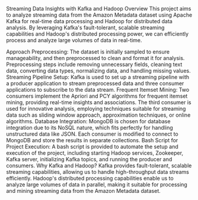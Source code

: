 Streaming Data Insights with Kafka and Hadoop
Overview
This project aims to analyze streaming data from the Amazon Metadata dataset using Apache Kafka for real-time data processing and Hadoop for distributed data analysis. By leveraging Kafka's fault-tolerant, scalable streaming capabilities and Hadoop's distributed processing power, we can efficiently process and analyze large volumes of data in real-time.

Approach
Preprocessing:
The dataset is initially sampled to ensure manageability, and then preprocessed to clean and format it for analysis.
Preprocessing steps include removing unnecessary fields, cleaning text data, converting data types, normalizing data, and handling missing values.
Streaming Pipeline Setup:
Kafka is used to set up a streaming pipeline with a producer application to stream preprocessed data and three consumer applications to subscribe to the data stream.
Frequent Itemset Mining:
Two consumers implement the Apriori and PCY algorithms for frequent itemset mining, providing real-time insights and associations.
The third consumer is used for innovative analysis, employing techniques suitable for streaming data such as sliding window approach, approximation techniques, or online algorithms.
Database Integration:
MongoDB is chosen for database integration due to its NoSQL nature, which fits perfectly for handling unstructured data like JSON.
Each consumer is modified to connect to MongoDB and store the results in separate collections.
Bash Script for Project Execution:
A bash script is provided to automate the setup and execution of the project, including starting Hadoop services, Zookeeper, Kafka server, initializing Kafka topics, and running the producer and consumers.
Why Kafka and Hadoop?
Kafka provides fault-tolerant, scalable streaming capabilities, allowing us to handle high-throughput data streams efficiently.
Hadoop's distributed processing capabilities enable us to analyze large volumes of data in parallel, making it suitable for processing and mining streaming data from the Amazon Metadata dataset.
